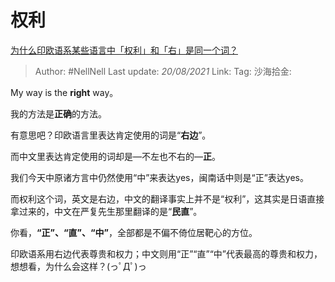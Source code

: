 # 权利
[为什么印欧语系某些语言中「权利」和「右」是同一个词？](https://www.zhihu.com/question/23333581/answer/606941180)

> Author: #NellNell
> Last update: *20/08/2021*
> Link:
> Tag:
> 沙海拾金:

My way is the **right** way。

我的方法是**正确**的方法。

有意思吧？印欧语言里表达肯定使用的词是“**右边**”。

而中文里表达肯定使用的词却是—不左也不右的—**正**。

我们今天中原诸方言中仍然使用“中”来表达yes，闽南话中则是“正”表达yes。

而权利这个词，英文是右边，中文的翻译事实上并不是“权利”，这其实是日语直接拿过来的，中文在严复先生那里翻译的是“**民直**”。

你看，**“正”、“直”、“中”**，全部都是不偏不倚位居靶心的方位。

印欧语系用右边代表尊贵和权力；中文则用“正”“直”“中”代表最高的尊贵和权力，想想看，为什么会这样？(っﾟДﾟ)っ
